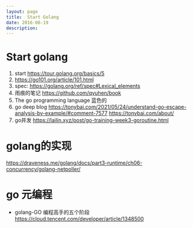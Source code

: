 ```yaml
---
layout: page
title:	Start Golang
date: 2016-06-19
description:
---
```

# Start golang
1. start
https://tour.golang.org/basics/5
1. https://go101.org/article/101.html
1. spec:
    https://golang.org/ref/spec#Lexical_elements
2. 雨痕的笔记
    https://github.com/qyuhen/book
3. The go programming language 蓝色的
4. go deep blog
https://tonybai.com/2021/05/24/understand-go-escape-analysis-by-example/#comment-7577
https://tonybai.com/about/
5. go并发
https://lailin.xyz/post/go-training-week3-goroutine.html

# golang的实现
https://draveness.me/golang/docs/part3-runtime/ch06-concurrency/golang-netpoller/

# go 元编程
- golang-GO 编程高手的五个阶段 https://cloud.tencent.com/developer/article/1348500